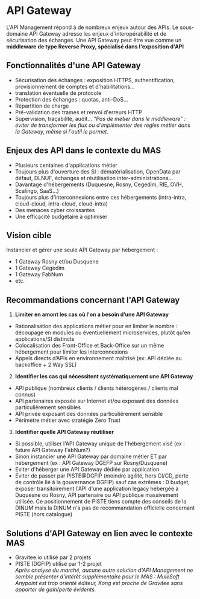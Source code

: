 # API Gateway

L'API Management répond à de nombreux enjeux autour des APIs. Le sous-domaine API Gateway adresse les enjeux
d'interopérabilité et de sécurisation des échanges. Une API Gateway peut être vue comme un **middleware de type Reverse
Proxy, spécialisé dans l'exposition d'API**

## Fonctionnalités d'une API Gateway

- Sécurisation des échanges : exposition HTTPS, authentification, provisionnement de comptes et d'habilitations...
- translation éventuelle de protocole
- Protection des échanges : quotas, anti-DoS...
- Répartition de charge
- Pré-validation des trames et renvoi d'erreurs HTTP
- Supervision, traçabilité, audit... _"Pas de métier dans le middleware" : éviter de transformer les flux ou
  d'implémenter des règles métier dans la Gateway, même si l'outil le permet._

## Enjeux des API dans le contexte du MAS

- Plusieurs centaines d'applications métier
- Toujours plus d'ouverture des SI : dématérialisation, OpenData par défaut, DLNUF, échanges et réutilisation
  inter-administrations...
- Davantage d'hébergements (Duquesne, Rosny, Cegedim, RIE, OVH, Scalingo, SaaS...)
- Toujours plus d'interconnexions entre ces hébergements (intra-intra, cloud-cloud, intra-cloud, cloud-intra)
- Des menaces cyber croissantes
- Une efficacité budgétaire à optimiser

## Vision cible

Instancier et gérer une seule API Gateway par hébergement :

- 1 Gateway Rosny et/ou Dusquene
- 1 Gateway Cegedim
- 1 Gateway FabNum
- etc.

## Recommandations concernant l'API Gateway

1. **Limiter en amont les cas où l'on a besoin d’une API Gateway**

- Rationalisation des applications métier pour en limiter le nombre : découpage en modules ou éventuellement
  microservices, plutôt qu'en applications/SI distincts
- Colocalisation des Front-Office et Back-Office sur un même hébergement pour limiter les interconnexions
- Appels directs d’APIs en environnement maîtrisé (ex: API dédiée au backoffice + 2 Way SSL)

2. **Identifier les cas qui nécessitent systématiquement une API Gateway**

- API publique (nombreux clients / clients hétérogènes / clients mal connus)
- API partenaires exposée sur Internet et/ou exposant des données particulièrement sensibles
- API privée exposant des données particulièrement sensible
- Périmètre métier avec stratégie Zero Trust

3. **Identifier quelle API Gateway réutiliser**

- Si possible, utiliser l'API Gateway unique de l'hébergement visé (ex : future API Gateway FabNum?)
- Sinon instancier une API Gateway par domaine métier ET par hébergement (ex : API Gateway DGEFP sur Rosny/Dusquene)
- Eviter d'héberger une API Gateway dédiée par application
- Eviter de passer par PISTE@DGFIP (moindre agilité, hors CI/CD, perte de contrôle lié à la gouvernance DGFIP) sauf cas
  extrêmes : 0 budget, exposer transitoirement l'API d'une application legacy hébergée à Duquesne ou Rosny, API
  partenaire ou API publique massivement utilisée. Ce positionnement de PISTE tiens compte des conseils de la DINUM mais
  la DINUM n'a pas de recommandation officielle concernant PISTE (hors catalogue)

## Solutions d'API Gateway en lien avec le contexte MAS

- Gravitee.io utilisé par 2 projets
- PISTE (DGFIP) utilisé par 1-2 projet\
  _Après analyse du marché, aucune autre solution d'API Management ne semble présenter d'intérêt supplémentaire pour le
  MAS : MuleSoft Anypoint est trop orienté éditeur, Kong est proche de Gravitee sans apporter de gain/perte évidents._
